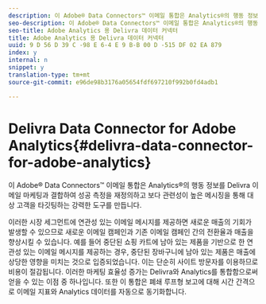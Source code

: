 ```yaml
---
description: 이 Adobe® Data Connectors™ 이메일 통합은 Analytics®의 행동 정보를 Delivra 이메일 마케팅과 결합하여 성공 측정을 재정의하고 보다 관련성이 높은 메시징을 통해 대상 고객을 타깃팅하는 강력한 도구를 만듭니다.
seo-description: 이 Adobe® Data Connectors™ 이메일 통합은 Analytics®의 행동 정보를 Delivra 이메일 마케팅과 결합하여 성공 측정을 재정의하고 보다 관련성이 높은 메시징을 통해 대상 고객을 타깃팅하는 강력한 도구를 만듭니다.
seo-title: Adobe Analytics 용 Delivra 데이터 커넥터
title: Adobe Analytics 용 Delivra 데이터 커넥터
uuid: 9 D 56 D 39 C -98 E 6-4 E 9 B-B 00 D -515 DF 02 EA 879
index: y
internal: n
snippet: y
translation-type: tm+mt
source-git-commit: e96de98b3176a05654fdf697210f992b0fd4adb1

---
```



# Delivra Data Connector for Adobe Analytics{#delivra-data-connector-for-adobe-analytics}

이 Adobe® Data Connectors™ 이메일 통합은 Analytics®의 행동 정보를 Delivra 이메일 마케팅과 결합하여 성공 측정을 재정의하고 보다 관련성이 높은 메시징을 통해 대상 고객을 타깃팅하는 강력한 도구를 만듭니다.

이러한 시장 세그먼트에 연관성 있는 이메일 메시지를 제공하면 새로운 매출의 기회가 발생할 수 있으므로 새로운 이메일 캠페인과 기존 이메일 캠페인 간의 전환율과 매출을 향상시킬 수 있습니다. 예를 들어 중단된 쇼핑 카트에 남아 있는 제품을 기반으로 한 연관성 있는 이메일 메시지를 제공하는 경우, 중단된 장바구니에 남아 있는 제품은 매출에 상당한 영향을 미치는 것으로 입증되었습니다. 이는 단순히 사이트 방문자를 이용하므로 비용이 절감됩니다. 이러한 마케팅 효율성 증가는 Delivra와 Analytics를 통합함으로써 얻을 수 있는 이점 중 하나입니다. 또한 이 통합은 폐쇄 루프형 보고에 대해 시간 간격으로 이메일 지표와 Analytics 데이터를 자동으로 동기화합니다.
